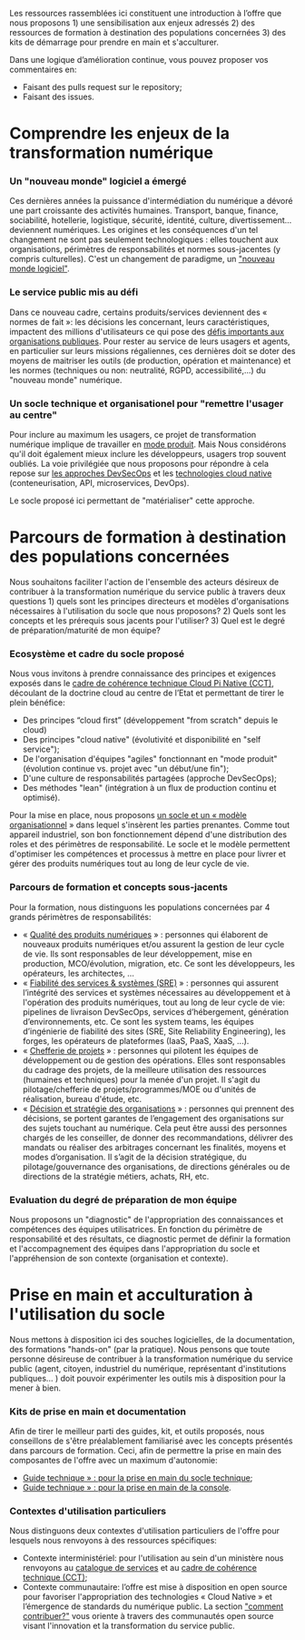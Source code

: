 Les ressources rassemblées ici constituent une introduction à l’offre que nous proposons 1) une sensibilisation aux enjeux adressés 2) des ressources de formation à destination des populations concernées 3) des kits de démarrage pour prendre en main et s'acculturer. 

Dans une logique d’amélioration continue, vous pouvez proposer vos commentaires en:
- Faisant des pulls request sur le repository;
- Faisant des issues.

# Comprendre les enjeux de la transformation numérique
### Un "nouveau monde" logiciel a émergé
Ces dernières années la puissance d'intermédiation du numérique a dévoré une part croissante des activités humaines. Transport, banque, finance, sociabilité, hotellerie, logistique, sécurité, identité, culture, divertissement... deviennent numériques.  Les origines et les conséquences d'un tel changement ne sont pas seulement technologiques : elles touchent aux organisations, périmètres de responsabilités et normes sous-jacentes (y compris culturelles). C'est un changement de paradigme, un ["nouveau monde logiciel"](https://github.com/Yoarmi/dso-formation/blob/patch-1/1-enjeux_nouveau_monde.md). 

### Le service public mis au défi
Dans ce nouveau cadre, certains produits/services deviennent des « normes de fait »: les décisions les concernant, leurs caractéristiques, impactent des millions d'utilisateurs ce qui pose des [défis importants aux organisations publiques](https://github.com/Yoarmi/dso-formation/blob/patch-1/1.3-defi_service_public.md). Pour rester au service de leurs usagers et agents, en particulier sur leurs missions régaliennes, ces dernières doit se doter des moyens de maitriser les outils (de production, opération et maintenance) et les normes (techniques ou non: neutralité, RGPD, accessibilité,...) du "nouveau monde" numérique.

### Un socle technique et organisationel pour "remettre l'usager au centre"
Pour inclure au maximum les usagers, ce projet de transformation numérique implique de travailler en [mode produit](https://github.com/Yoarmi/dso-formation/blob/patch-1/1.1-approche_devsecops.md). Mais Nous considérons qu'il doit également mieux inclure les développeurs, usagers trop souvent oubliés. La voie privilégiée que nous proposons pour répondre à cela repose sur [les approches DevSecOps](https://github.com/Yoarmi/dso-formation/blob/patch-1/1.1-approche_devsecops.md) et les [technologies cloud native](https://github.com/Yoarmi/dso-formation/blob/patch-1/1.2-technologies-cloud-native.md) (conteneurisation, API, microservices, DevOps). 

Le socle proposé ici permettant de "matérialiser" cette approche.


# Parcours de formation à destination des populations concernées
Nous souhaitons faciliter l'action de l'ensemble des acteurs désireux de contribuer à la transformation numérique du service public à travers deux questions 1) quels sont les principes directeurs et modèles d'organisations nécessaires à l'utilisation du socle que nous proposons? 2) Quels sont les concepts et les prérequis sous jacents pour l'utiliser? 3) Quel est le degré de préparation/maturité de mon équipe?

### Ecosystème et cadre du socle proposé
Nous vous invitons à prendre connaissance des principes et exigences exposés dans le [cadre de cohérence technique Cloud Pi Native (CCT)](https://github.com/dnum-mi/CCT-Cloud-Native), découlant de la doctrine cloud au centre de l’Etat et permettant de tirer le plein bénéfice:
- Des principes “cloud first” (développement "from scratch" depuis le cloud) 
- Des principes "cloud native" (évolutivité et disponibilité en "self service");
- De l'organisation d'équipes "agiles" fonctionnant en "mode produit" (évolution continue vs. projet avec "un début/une fin"); 
- D'une culture de responsabilités partagées (approche DevSecOps);
- Des méthodes "lean" (intégration à un flux de production continu et optimisé).

Pour la mise en place, nous proposons [un socle et un « modèle organisationnel](https://github.com/Yoarmi/dso-formation/blob/patch-1/2-modele_organisation.md) » dans lequel s'insèrent les parties prenantes. Comme tout appareil industriel, son bon fonctionnement dépend d'une distribution des roles et des périmètres de responsabilité. Le socle et le modèle permettent d'optimiser les compétences et processus à mettre en place pour livrer et gérer des produits numériques tout au long de leur cycle de vie.

### Parcours de formation et concepts sous-jacents
Pour la formation, nous distinguons les populations concernées par 4 grands périmètres de responsabilités:
- « [Qualité des produits numériques](https://github.com/Yoarmi/dso-formation/blob/patch-1/2.1-parcours-produit.md) » : personnes qui élaborent de nouveaux produits numériques et/ou assurent la gestion de leur cycle de vie. Ils sont responsables de leur développement, mise en production, MCO/évolution, migration, etc. Ce sont les développeurs, les opérateurs, les architectes, … 
- « [Fiabilité des services & systèmes (SRE)](https://github.com/Yoarmi/dso-formation/blob/patch-1/2.2-parcours_systeme.md) » : personnes qui assurent l’intégrité des services et systèmes nécessaires au développement et à l'opération des produits numériques, tout au long de leur cycle de vie: pipelines de livraison DevSecOps, services d’hébergement, génération d’environnements, etc. Ce sont les system teams, les équipes d’ingénierie de fiabilité des sites (SRE, Site Reliability Engineering), les forges, les opérateurs de plateformes (IaaS, PaaS, XaaS, ...).
- « [Chefferie de projets](https://github.com/Yoarmi/dso-formation/blob/patch-1/2.3-parcours_projet.md) » : personnes qui pilotent les équipes de développement ou de gestion des opérations. Elles sont responsables du cadrage des projets, de la meilleure utilisation des ressources (humaines et techniques) pour la menée d'un projet. Il s'agit du pilotage/chefferie de projets/programmes/MOE ou d'unités de réalisation, bureau d'étude, etc.
- « [Décision et stratégie des organisations](https://github.com/Yoarmi/dso-formation/blob/patch-1/2.4-parcours_strategie.md) » : personnes qui prennent des décisions, se portent garantes de l’engagement des organisations sur des sujets touchant au numérique. Cela peut être aussi des personnes chargés de les conseiller, de donner des recommandations, délivrer des mandats ou réaliser des arbitrages concernant les finalités, moyens et modes d’organisation. Il s’agit de la décision stratégique, du pilotage/gouvernance des organisations, de directions générales ou de directions de la stratégie métiers, achats, RH, etc.

### Evaluation du degré de préparation de mon équipe
Nous proposons un "diagnostic" de l'appropriation des connaissances et compétences des équipes utilisatrices. En fonction du périmètre de responsabilité et des résultats, ce diagnostic permet de définir la formation et l'accompagnement des équipes dans l'appropriation du socle et l'appréhension de son contexte (organisation et contexte).
 
 
# Prise en main et acculturation à l'utilisation du socle
Nous mettons à disposition ici des souches logicielles, de la documentation, des formations "hands-on" (par la pratique). Nous pensons que toute personne désireuse de contribuer à la transformation numérique du service public (agent, citoyen, industriel du numérique, représentant d'institutions publiques... ) doit pouvoir expérimenter les outils mis à disposition pour la mener à bien.

### Kits de prise en main et documentation
Afin de tirer le meilleur parti des guides, kit, et outils proposés, nous conseillons de s'être préalablement familiarisé avec les concepts présentés dans parcours de formation. Ceci, afin de permettre la prise en main des composantes de l'offre avec un maximum d'autonomie: 
- [Guide technique » : pour la prise en main du socle technique](https://github.com/dnum-mi/dso-socle);
- [Guide technique » : pour la prise en main de la console](https://github.com/dnum-mi/dso-console).

### Contextes d'utilisation particuliers
Nous distinguons deux contextes d'utilisation particuliers de l'offre pour lesquels nous renvoyons à des ressources spécifiques:
- Contexte interministériel: pour l'utilisation au sein d'un ministère nous renvoyons au [catalogue de services](https://pi.minint.fr/home-dnum/cloud-%cf%80/qui-sommes-nous/cloud-native/) et au [cadre de cohérence technique (CCT)](https://github.com/dnum-mi/CCT-Cloud-Native);
- Contexte communautaire: l’offre est mise à disposition en open source pour favoriser l'appropriation des technologies « Cloud Native » et l’émergence de standards du numérique public. La section ["comment contribuer?"](https://github.com/Yoarmi/dso-formation/blob/patch-1/4-contribuer.md) vous oriente à travers des communautés open source visant l'innovation et la transformation du service public.

 
